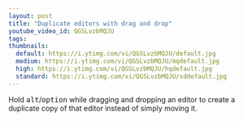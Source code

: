 ```yaml
---
layout: post
title: "Duplicate editors with drag and drop"
youtube_video_id: QGSLvzbMQJU
tags:
thumbnails:
  default: https://i.ytimg.com/vi/QGSLvzbMQJU/default.jpg
  medium: https://i.ytimg.com/vi/QGSLvzbMQJU/mqdefault.jpg
  high: https://i.ytimg.com/vi/QGSLvzbMQJU/hqdefault.jpg
  standard: https://i.ytimg.com/vi/QGSLvzbMQJU/sddefault.jpg
---
```


Hold <kbd>alt</kbd>/<kbd>option</kbd> while dragging and dropping an editor to create a duplicate copy of that editor instead of simply moving it.
